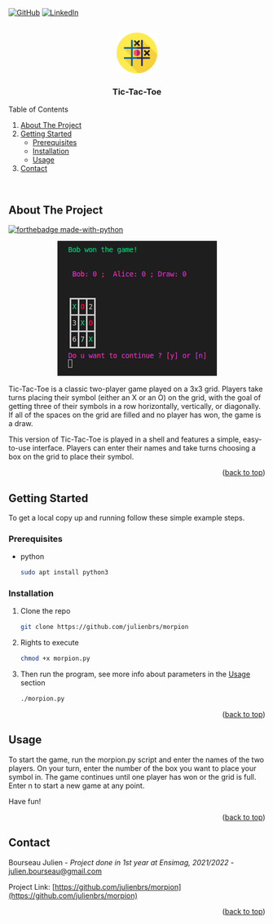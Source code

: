 <a name="readme-top"></a>
[![GitHub](https://img.shields.io/badge/github-%23121011.svg?style=for-the-badge&logo=github&logoColor=white)](https://github.com/julienbrs)
[![LinkedIn][linkedin-shield]][linkedin-url]

<!-- PROJECT LOGO -->
<br />
<div align="center">
  <a href="https://github.com/julienbrs/morpion">
    <img src="assets/logo.png" alt="Logo" width="80" height="80">
  </a>

<h3 align="center">Tic-Tac-Toe</h3>

  </p>
</div>

<!-- TABLE OF CONTENTS -->

<summary>Table of Contents</summary>
<ol>
<li>
    <a href="#about-the-project">About The Project</a>
</li>
<li>
    <a href="#getting-started">Getting Started</a>
    <ul>
    <li><a href="#prerequisites">Prerequisites</a></li>
    <li><a href="#installation">Installation</a></li>
    <li><a href="#usage">Usage</a></li>
    </ul>
</li>
<li><a href="#contact">Contact</a></li>
</ol>

<br />

<!-- ABOUT THE PROJECT -->

## About The Project

[![forthebadge made-with-python](http://ForTheBadge.com/images/badges/made-with-python.svg)](https://www.python.org/)
<br />

<p align="center">
  <img src="assets/screenshot.png" alt="Product Name Screen Shot"/>
</p>

Tic-Tac-Toe is a classic two-player game played on a 3x3 grid. Players take turns placing their symbol (either an X or an O) on the grid, with the goal of getting three of their symbols in a row horizontally, vertically, or diagonally. If all of the spaces on the grid are filled and no player has won, the game is a draw.

This version of Tic-Tac-Toe is played in a shell and features a simple, easy-to-use interface. Players can enter their names and take turns choosing a box on the grid to place their symbol.

<p align="right">(<a href="#readme-top">back to top</a>)</p>

<!-- GETTING STARTED -->

## Getting Started

To get a local copy up and running follow these simple example steps.

### Prerequisites

- python
  ```sh
  sudo apt install python3
  ```

### Installation

1. Clone the repo
   ```sh
   git clone https://github.com/julienbrs/morpion
   ```
2. Rights to execute
   ```sh
   chmod +x morpion.py
   ```
3. Then run the program, see more info about parameters in the [Usage](#usage) section
   ```sh
   ./morpion.py
   ```

<p align="right">(<a href="#readme-top">back to top</a>)</p>

## Usage

To start the game, run the morpion.py script and enter the names of the two players. On your turn, enter the number of the box you want to place your symbol in. The game continues until one player has won or the grid is full. Enter n to start a new game at any point.

Have fun!

<p align="right">(<a href="#readme-top">back to top</a>)</p>

<!-- CONTACT -->

## Contact

Bourseau Julien - _Project done in 1st year at Ensimag, 2021/2022_ - julien.bourseau@gmail.com

Project Link: [https://github.com/julienbrs/morpion](https://github.com/julienbrs/morpion)

<p align="right">(<a href="#readme-top">back to top</a>)</p>

[linkedin-shield]: https://img.shields.io/badge/-LinkedIn-black.svg?style=for-the-badge&logo=linkedin&colorB=555
[linkedin-url]: https://www.linkedin.com/in/julien-bourseau-ba2239228
